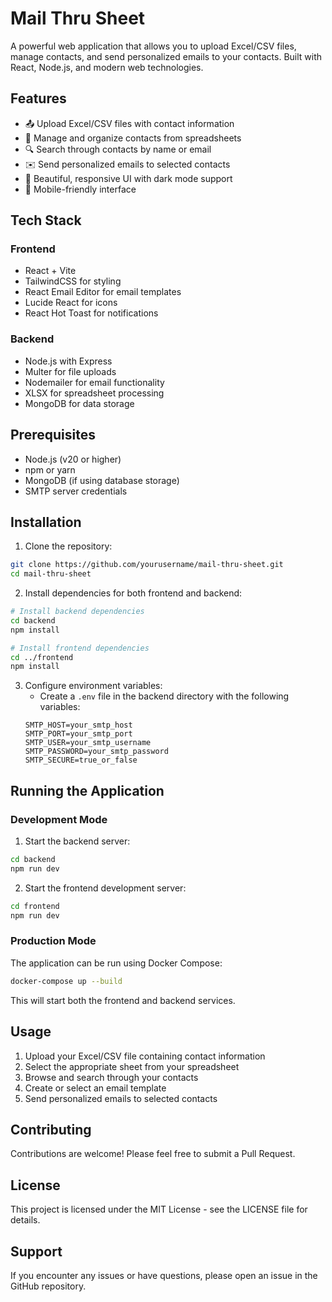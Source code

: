 # Mail Thru Sheet

A powerful web application that allows you to upload Excel/CSV files, manage contacts, and send personalized emails to your contacts. Built with React, Node.js, and modern web technologies.

## Features

- 📤 Upload Excel/CSV files with contact information
- 👥 Manage and organize contacts from spreadsheets
- 🔍 Search through contacts by name or email
- ✉️ Send personalized emails to selected contacts
- 🎨 Beautiful, responsive UI with dark mode support
- 📱 Mobile-friendly interface

## Tech Stack

### Frontend
- React + Vite
- TailwindCSS for styling
- React Email Editor for email templates
- Lucide React for icons
- React Hot Toast for notifications

### Backend
- Node.js with Express
- Multer for file uploads
- Nodemailer for email functionality
- XLSX for spreadsheet processing
- MongoDB for data storage

## Prerequisites

- Node.js (v20 or higher)
- npm or yarn
- MongoDB (if using database storage)
- SMTP server credentials

## Installation

1. Clone the repository:
```bash
git clone https://github.com/yourusername/mail-thru-sheet.git
cd mail-thru-sheet
```

2. Install dependencies for both frontend and backend:
```bash
# Install backend dependencies
cd backend
npm install

# Install frontend dependencies
cd ../frontend
npm install
```

3. Configure environment variables:
   - Create a `.env` file in the backend directory with the following variables:
   ```
   SMTP_HOST=your_smtp_host
   SMTP_PORT=your_smtp_port
   SMTP_USER=your_smtp_username
   SMTP_PASSWORD=your_smtp_password
   SMTP_SECURE=true_or_false
   ```

## Running the Application

### Development Mode

1. Start the backend server:
```bash
cd backend
npm run dev
```

2. Start the frontend development server:
```bash
cd frontend
npm run dev
```

### Production Mode

The application can be run using Docker Compose:

```bash
docker-compose up --build
```

This will start both the frontend and backend services.

## Usage

1. Upload your Excel/CSV file containing contact information
2. Select the appropriate sheet from your spreadsheet
3. Browse and search through your contacts
4. Create or select an email template
5. Send personalized emails to selected contacts

## Contributing

Contributions are welcome! Please feel free to submit a Pull Request.

## License

This project is licensed under the MIT License - see the LICENSE file for details.

## Support

If you encounter any issues or have questions, please open an issue in the GitHub repository.
